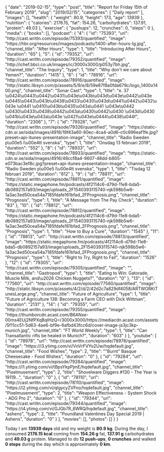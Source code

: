 {
    "date": "2019-02-15",
    "type": "post",
    "title": "Report for Friday 15th of February 2019",
    "slug": "2019\/02\/15",
    "categories": [
        "Daily report"
    ],
    "images": [],
    "health": {
        "weight": 80.9,
        "height": 173,
        "age": 13939
    },
    "nutrition": {
        "calories": 2176.15,
        "fat": 154.26,
        "carbohydrates": 137.91,
        "protein": 49.03
    },
    "exercise": {
        "pushups": 12,
        "crunches": 0,
        "steps": 0
    },
    "media": {
        "books": [],
        "podcast": {
            "4": {
                "id": "75393",
                "url": "http:\/\/cast.writtn.com\/episode\/75393\/quantified",
                "image": "https:\/\/hbr.org\/resources\/images\/podcasts\/1400-after-hours-lg.jpg",
                "channel_title": "After Hours",
                "type": 1,
                "title": "Introducing After Hours",
                "duration": "65"
            },
            "5": {
                "id": "79352",
                "url": "http:\/\/cast.writtn.com\/episode\/79352\/quantified",
                "image": "http:\/\/ichef.bbci.co.uk\/images\/ic\/3000x3000\/p053y7bh.jpg",
                "channel_title": "The Inquiry",
                "type": 1,
                "title": "Why don't we care about Yemen?",
                "duration": "1415"
            },
            "6": {
                "id": "78916",
                "url": "http:\/\/cast.writtn.com\/episode\/78916\/quantified",
                "image": "http:\/\/static.libsyn.com\/p\/assets\/5\/9\/e\/8\/59e87f8a0fda679c\/logo_1400x1400.png",
                "channel_title": "Sonar Cast",
                "type": 1,
                "title": "e. 37 \u0424\u0443\u0442\u0431\u043e\u043b\u043d\u043e\u0442\u043e \u0445\u0443\u043b\u0438\u0433\u0430\u043d\u0441\u0442\u0432\u043e \u0441 \u0410\u043b\u0435\u043a\u0441 \u043e\u0442 \u0430\u0433\u0438\u0442\u043a\u0430\u0442\u0430 \u043d\u0430 \u041b\u043e\u043a\u043e \u0421\u043e\u0444\u0438\u044f",
                "duration": "2306"
            },
            "7": {
                "id": "79326",
                "url": "http:\/\/cast.writtn.com\/episode\/79326\/quantified",
                "image": "https:\/\/static-cdn.sr.se\/sida\/images\/4916\/19f43a60-80ec-4ca4-a0d6-c0c696eaf1fe.jpg?preset=api-itunes-presentation-image",
                "channel_title": "Radio Sweden p\u00e5 l\u00e4tt svenska",
                "type": 1,
                "title": "Onsdag 13 februari 2019",
                "duration": "552"
            },
            "8": {
                "id": "78933",
                "url": "http:\/\/cast.writtn.com\/episode\/78933\/quantified",
                "image": "https:\/\/static-cdn.sr.se\/sida\/images\/4916\/48ccf8a4-9607-48dd-b805-e073bac3ef8c.jpg?preset=api-itunes-presentation-image",
                "channel_title": "Radio Sweden p\u00e5 l\u00e4tt svenska",
                "type": 1,
                "title": "Tisdag 12 februari 2019",
                "duration": "612"
            },
            "9": {
                "id": "78811",
                "url": "http:\/\/cast.writtn.com\/episode\/78811\/quantified",
                "image": "https:\/\/static.megaphone.fm\/podcasts\/4f2114c6-d79d-11e8-bda5-db0892157a93\/image\/uploads_2F1540393115740-njk598b5w6-1a3ac3ed50cea54a7185fdafe161bfad_2FPrognosis.png",
                "channel_title": "Prognosis",
                "type": 1,
                "title": "A Message from The Pay Check",
                "duration": "83"
            },
            "10": {
                "id": "78812",
                "url": "http:\/\/cast.writtn.com\/episode\/78812\/quantified",
                "image": "https:\/\/static.megaphone.fm\/podcasts\/4f2114c6-d79d-11e8-bda5-db0892157a93\/image\/uploads_2F1540393115740-njk598b5w6-1a3ac3ed50cea54a7185fdafe161bfad_2FPrognosis.png",
                "channel_title": "Prognosis",
                "type": 1,
                "title": "How to Buy a Cure",
                "duration": "1545"
            },
            "11": {
                "id": "78813",
                "url": "http:\/\/cast.writtn.com\/episode\/78813\/quantified",
                "image": "https:\/\/static.megaphone.fm\/podcasts\/4f2114c6-d79d-11e8-bda5-db0892157a93\/image\/uploads_2F1540393115740-njk598b5w6-1a3ac3ed50cea54a7185fdafe161bfad_2FPrognosis.png",
                "channel_title": "Prognosis",
                "type": 1,
                "title": "Right to Try, Right to Fail",
                "duration": "1526"
            },
            "12": {
                "id": "79305",
                "url": "http:\/\/cast.writtn.com\/episode\/79305\/quantified",
                "image": "",
                "channel_title": "Gastropod",
                "type": 1,
                "title": "Eating to Win: Gatorade, Muscle Milk, and\u2026 Chicken Nuggets?",
                "duration": "0"
            },
            "13": {
                "id": "77560",
                "url": "http:\/\/cast.writtn.com\/episode\/77560\/quantified",
                "image": "http:\/\/static.libsyn.com\/p\/assets\/4\/2\/d\/2\/42d2c7a829df4058\/ARTWORKiTunesLarge.png",
                "channel_title": "Future of Agriculture",
                "type": 1,
                "title": "Future of Agriculture 138: Becoming a Farm CEO with Dick Wittman",
                "duration": "2131"
            },
            "14": {
                "id": "79355",
                "url": "http:\/\/cast.writtn.com\/episode\/79355\/quantified",
                "image": "https:\/\/thumborcdn.acast.com\/B6ANxe-00ms4EUj2NfPXqBqIHzQ=\/3000x3000\/https:\/\/mediacdn.acast.com\/assets\/5f11cc51-5d63-4ae6-bf9e-6afbd43fcc6d\/cover-image-js3jc3kp-munich.jpg",
                "channel_title": "FT World Weekly",
                "type": 1,
                "title": "Can Transatlantic rifts be healed in Munich?",
                "duration": "603"
            }
        },
        "youtube": [
            {
                "id": "78978",
                "url": "http:\/\/cast.writtn.com\/episode\/78978\/quantified",
                "image": "https:\/\/i3.ytimg.com\/vi\/VnVrFVYo2Uw\/hqdefault.jpg",
                "channel_title": "Food Wishes",
                "type": 2,
                "title": "\"Burnt\" Basque Cheesecake - Food Wishes",
                "duration": "0"
            },
            {
                "id": "79284",
                "url": "http:\/\/cast.writtn.com\/episode\/79284\/quantified",
                "image": "https:\/\/i1.ytimg.com\/vi\/tBpsYkpPjmE\/hqdefault.jpg",
                "channel_title": "Pixelmusement",
                "type": 2,
                "title": "Shovelware Diggers #130 - The Year is 19119...",
                "duration": "0"
            },
            {
                "id": "78110",
                "url": "http:\/\/cast.writtn.com\/episode\/78110\/quantified",
                "image": "https:\/\/i2.ytimg.com\/vi\/qlgycyZVFno\/hqdefault.jpg",
                "channel_title": "Pixelmusement",
                "type": 2,
                "title": "Weapon Effectiveness - System Shock - ADG Pro 2",
                "duration": "0"
            },
            {
                "id": "79344",
                "url": "http:\/\/cast.writtn.com\/episode\/79344\/quantified",
                "image": "https:\/\/i4.ytimg.com\/vi\/GJGb7R_6WRQ\/hqdefault.jpg",
                "channel_title": "ashens",
                "type": 2,
                "title": "Poundland Valentines Day Special 2019 | Ashens",
                "duration": "0"
            }
        ],
        "movies": [],
        "photos": []
    }
}

Today I am <strong>13939 days</strong> old and my weight is <strong>80.9 kg</strong>. During the day, I consumed <strong>2176.15 kcal</strong> coming from <strong>154.26 g</strong> fat, <strong>137.91 g</strong> carbohydrates and <strong>49.03 g</strong> protein. Managed to do <strong>12 push-ups</strong>, <strong>0 crunches</strong> and walked <strong>0 steps</strong> during the day which is approximately <strong>0 km</strong>.